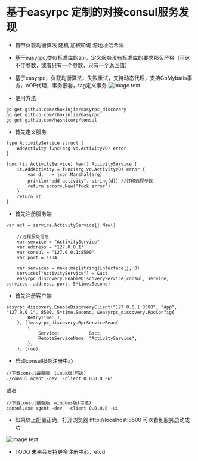 
# 基于easyrpc 定制的对接consul服务发现
* 自带负载均衡算法 随机 加权轮询 源地址哈希法
* 基于easyrpc,类似标准库的api，定义服务没有标准库的要求那么严格（可选不传参数，或者只有一个参数，只有一个返回值）
* 基于easyrpc，负载均衡算法，失败重试，支持动态代理，支持GoMybatis事务，AOP代理，事务嵌套，tag定义事务
![Image text](https://zhuxiujia.github.io/gomybatis.io/assets/easy_consul.png)


* 使用方法
```
go get github.com/zhuxiujia/easyrpc_discovery
go get github.com/zhuxiujia/easyrpc
go get github.com/hashicorp/consul
```

* 首先定义服务
```
type ActivityService struct {
	AddActivity func(arg vo.ActivityVO) error
}

func (it ActivityService) New() ActivityService {
	it.AddActivity = func(arg vo.ActivityVO) error {
		var d, _ = json.Marshal(arg)
		println("add activity", string(d)) //打印远程参数
		return errors.New("fuck error")
	}
	return it
}
```

* 首先注册服务端
```
var act = service.ActivityService{}.New()

	//远程服务信息
	var service = "ActivityService"
	var address = "127.0.0.1"
	var consul = "127.0.0.1:8500"
	var port = 1234

	var services = make(map[string]interface{}, 0)
	services["ActivityService"] = &act
	easyrpc_discovery.EnableDiscoveryService(consul, service, services, address, port, 5*time.Second)

```

* 首先注册客户端
```
easyrpc_discovery.EnableDiscoveryClient("127.0.0.1:8500", "App", "127.0.0.1", 8500, 5*time.Second, &easyrpc_discovery.RpcConfig{
		RetryTime: 1,
	}, []easyrpc_discovery.RpcServiceBean{
		{
			Service:           &act,
			RemoteServiceName: "ActivityService",
		},
	}, true)

```

* 启动consul服务注册中心
```
//下载consul最新版，linux版(可选)
./consul agent -dev  -client 0.0.0.0 -ui  
```
或者
```
//下载consul最新版，windows版(可选)
consul.exe agent -dev  -client 0.0.0.0 -ui
```
* 如果以上配置正确，打开浏览器 http://localhost:8500 可以看到服务启动成功


![Image text](https://zhuxiujia.github.io/gomybatis.io/assets/consul_admin.png)

* TODO 
未来会支持更多注册中心，etcd
